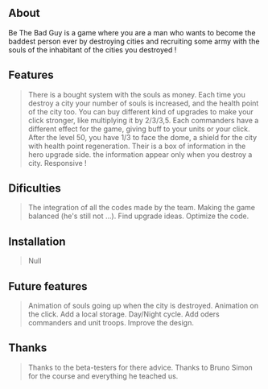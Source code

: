 

## About
Be The Bad Guy is a game where you are a man who wants to become the baddest person ever by destroying cities and recruiting some army with the souls of the inhabitant of the cities you destroyed !

## Features
> There is a bought system with the souls as money. 
> Each time you destroy a city your number of souls is increased, and the health point of the city too.
> You can buy different kind of upgrades to make your click stronger, like multiplying it by 2/3/3,5.
> Each commanders have a different effect for the game, giving buff to your units or your click.
> After the level 50, you have 1/3 to face the dome, a shield for the city with health point regeneration.
> Their is a box of information in the hero upgrade side. the information appear only when you destroy a city.
> Responsive !

## Dificulties
> The integration of all the codes made by the team.
> Making the game balanced (he's still not ...).
> Find upgrade ideas.
> Optimize the code.

## Installation
> Null

## Future features
> Animation of souls going up when the city is destroyed.
> Animation on the click.
> Add a local storage.
> Day/Night cycle.
> Add oders commanders and unit troops.
> Improve the design.

## Thanks
> Thanks to the beta-testers for there advice.
> Thanks to Bruno Simon for the course and everything he teached us.